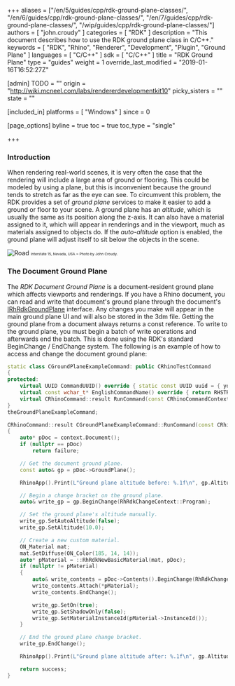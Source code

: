 +++
aliases = ["/en/5/guides/cpp/rdk-ground-plane-classes/", "/en/6/guides/cpp/rdk-ground-plane-classes/", "/en/7/guides/cpp/rdk-ground-plane-classes/", "/wip/guides/cpp/rdk-ground-plane-classes/"]
authors = [ "john.croudy" ]
categories = [ "RDK" ]
description = "This document describes how to use the RDK ground plane class in C/C++."
keywords = [ "RDK", "Rhino", "Renderer", "Development", "Plugin", "Ground Plane" ]
languages = [ "C/C++" ]
sdk = [ "C/C++" ]
title = "RDK Ground Plane"
type = "guides"
weight = 1
override_last_modified = "2019-01-16T16:52:27Z"

[admin]
TODO = ""
origin = "http://wiki.mcneel.com/labs/rendererdevelopmentkit10"
picky_sisters = ""
state = ""

[included_in]
platforms = [ "Windows" ]
since = 0

[page_options]
byline = true
toc = true
toc_type = "single"

+++
### Introduction
When rendering real-world scenes, it is very often the case that the rendering will include a large area of ground or flooring. This could be modeled by using a plane, but this is inconvenient because the ground tends to stretch as far as the eye can see. To circumvent this problem, the RDK provides a set of _ground plane_ services to make it easier to add a ground or floor to your scene. A ground plane has an _altitude_, which is usually the same as its position along the z-axis. It can also have a material assigned to it, which will appear in renderings and in the viewport, much as materials assigned to objects do. If the _auto-altitude_ option is enabled, the ground plane will adjust itself to sit below the objects in the scene.

![Road](/images/rdk-ground-plane-road.jpg)
<small><small><small>Interstate 15, Nevada, USA ~ Photo by John Croudy.</small></small></small>

### The Document Ground Plane
The _RDK Document Ground Plane_ is a document-resident ground plane which affects viewports and renderings. If you have a Rhino document, you can read and write that document's ground plane through the document's [IRhRdkGroundPlane](/api/cpp/class_i_rh_rdk_ground_plane.html) interface. Any changes you make will appear in the main ground plane UI and will also be stored in the 3dm file. Getting the ground plane from a document always returns a const reference. To write to the ground plane, you must begin a batch of write operations and afterwards end the batch. This is done using the RDK's standard BeginChange / EndChange system. The following is an example of how to access and change the document ground plane:
```cpp
static class CGroundPlaneExampleCommand: public CRhinoTestCommand
{
protected:
	virtual UUID CommandUUID() override { static const UUID uuid = { your_uuid_here } }; return uuid; }
	virtual const wchar_t* EnglishCommandName() override { return RHSTR_LIT(L"MyGroundPlaneCmd"); }
	virtual CRhinoCommand::result RunCommand(const CRhinoCommandContext& context) override;
}
theGroundPlaneExampleCommand;

CRhinoCommand::result CGroundPlaneExampleCommand::RunCommand(const CRhinoCommandContext& context)
{
	auto* pDoc = context.Document();
	if (nullptr == pDoc)
		return failure;

	// Get the document ground plane.
	const auto& gp = pDoc->GroundPlane();

	RhinoApp().Print(L"Ground plane altitude before: %.1f\n", gp.Altitude());

	// Begin a change bracket on the ground plane.
	auto& write_gp = gp.BeginChange(RhRdkChangeContext::Program);

	// Set the ground plane's altitude manually.
	write_gp.SetAutoAltitude(false);
	write_gp.SetAltitude(10.0);

	// Create a new custom material.
	ON_Material mat;
	mat.SetDiffuse(ON_Color(185, 14, 14));
	auto* pMaterial = ::RhRdkNewBasicMaterial(mat, pDoc);
	if (nullptr != pMaterial)
	{
		auto& write_contents = pDoc->Contents().BeginChange(RhRdkChangeContext::Program);
		write_contents.Attach(*pMaterial);
		write_contents.EndChange();

		write_gp.SetOn(true);
		write_gp.SetShadowOnly(false);
		write_gp.SetMaterialInstanceId(pMaterial->InstanceId());
	}

	// End the ground plane change bracket.
	write_gp.EndChange();

	RhinoApp().Print(L"Ground plane altitude after: %.1f\n", gp.Altitude());

	return success;
}
```

